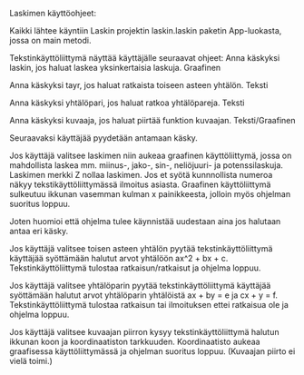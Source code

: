 Laskimen käyttöohjeet:

Kaikki lähtee käyntiin Laskin projektin laskin.laskin paketin App-luokasta, jossa on main metodi.

Tekstinkäyttöliittymä näyttää käyttäjälle seuraavat ohjeet:
Anna käskyksi laskin, jos haluat laskea yksinkertaisia laskuja. Graafinen

Anna käskyksi tayr, jos haluat ratkaista toiseen asteen yhtälön. Teksti

Anna käskyksi yhtälöpari, jos haluat ratkoa yhtälöpareja. Teksti

Anna käskyksi kuvaaja, jos haluat piirtää funktion kuvaajan. Teksti/Graafinen

Seuraavaksi käyttäjää pyydetään antamaan käsky.

Jos käyttäjä valitsee laskimen niin aukeaa graafinen käyttöliittymä, jossa on mahdollista laskea mm. miinus-, jako-, sin-, neliöjuuri- ja potenssilaskuja. Laskimen merkki Z nollaa laskimen. Jos et syötä kunnnollista numeroa näkyy tekstikäyttöliittymässä ilmoitus asiasta. Graafinen käyttöliittymä sulkeutuu ikkunan vasemman kulman x painikkeesta, jolloin myös ohjelman suoritus loppuu.

Joten huomioi että ohjelma tulee käynnistää uudestaan aina jos halutaan antaa eri käsky.

Jos käyttäjä valitsee toisen asteen yhtälön pyytää tekstinkäyttöliittymä käyttäjää syöttämään halutut arvot yhtälöön ax^2 + bx + c. Tekstinkäyttöliittymä tulostaa ratkaisun/ratkaisut ja ohjelma loppuu.

Jos käyttäjä valitsee yhtälöparin pyytää tekstinkäyttöliittymä käyttäjää syöttämään halutut arvot yhtälöparin yhtälöistä ax + by = e ja cx + y = f. Tekstinkäyttöliittymä tulostaa ratkaisun tai ilmoituksen ettei ratkaisua ole ja ohjelma loppuu.

Jos käyttäjä valitsee kuvaajan piirron kysyy tekstinkäyttöliittymä halutun ikkunan koon ja koordinaatiston tarkkuuden. Koordinaatisto aukeaa graafisessa käyttöliittymässä ja ohjelman suoritus loppuu. (Kuvaajan piirto ei vielä toimi.)

